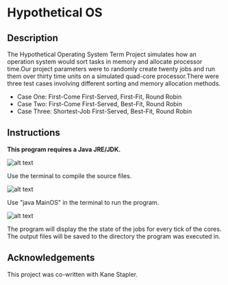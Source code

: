 # Hypothetical OS

## Description
The Hypothetical Operating System Term Project simulates how an operation system would sort tasks in memory and allocate processor time.Our project parameters were to randomly create twenty jobs and run them over thirty time units on a simulated quad-core processor.There were three test cases involving different sorting and memory allocation methods.
* Case One:        First-Come First-Served, First-Fit, Round Robin
* Case Two:        First-Come First-Served, Best-Fit, Round Robin
* Case Three:      Shortest-Job First-Served, Best-Fit, Round Robin

## Instructions
**This program requires a Java JRE/JDK.**

![alt text](http://i.imgur.com/PJC96pF.jpg "Compile In Terminal")

Use the terminal to compile the source files.

![alt text](http://i.imgur.com/WRVl6ZW.jpg "Run The Program")

Use "java MainOS" in the terminal to run the program.

![alt text](http://i.imgur.com/RBblWzK.jpg "Program Output")

The program will display the the state of the jobs for every tick of the cores. The output files will be saved to the directory the program was executed in.

## Acknowledgements

This project was co-written with Kane Stapler.
